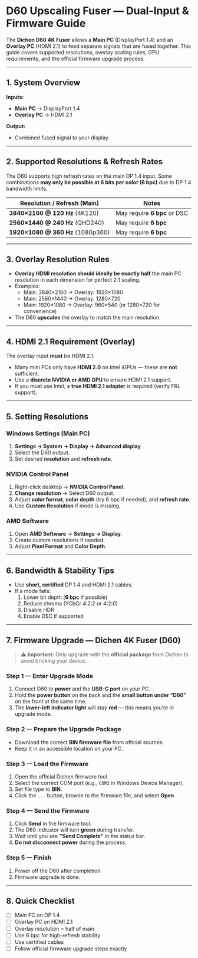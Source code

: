 # D60 Upscaling Fuser — Dual-Input & Firmware Guide

The **Dichen D60 4K Fuser** allows a **Main PC** (DisplayPort 1.4) and an **Overlay PC** (HDMI 2.1) to feed separate signals that are fused together. This guide covers supported resolutions, overlay scaling rules, GPU requirements, and the official firmware upgrade process.

---

## 1. System Overview

**Inputs:**
- **Main PC** → DisplayPort 1.4  
- **Overlay PC** → HDMI 2.1  

**Output:**  
- Combined fused signal to your display.

---

## 2. Supported Resolutions & Refresh Rates

The D60 supports high refresh rates on the main DP 1.4 input. Some combinations **may only be possible at 6 bits per color (6 bpc)** due to DP 1.4 bandwidth limits.

| Resolution / Refresh (Main)   | Notes |
|--------------------------------|-------|
| **3840×2160 @ 120 Hz** (4K120) | May require **6 bpc** or DSC |
| **2560×1440 @ 240 Hz** (QHD240)| May require **6 bpc** |
| **1920×1080 @ 360 Hz** (1080p360) | May require **6 bpc** |

---

## 3. Overlay Resolution Rules

- **Overlay HDMI resolution should ideally be exactly half** the main PC resolution in each dimension for perfect 2:1 scaling.
- Examples:
  - Main: 3840×2160 → Overlay: 1920×1080
  - Main: 2560×1440 → Overlay: 1280×720
  - Main: 1920×1080 → Overlay: 960×540 (or 1280×720 for convenience)
- The D60 **upscales** the overlay to match the main resolution.

---

## 4. HDMI 2.1 Requirement (Overlay)

The overlay input **must** be HDMI 2.1.  
- Many mini PCs only have **HDMI 2.0** on Intel iGPUs — these are **not** sufficient.
- Use a **discrete NVIDIA or AMD GPU** to ensure HDMI 2.1 support.
- If you must use Intel, a **true HDMI 2.1 adapter** is required (verify FRL support).

---

## 5. Setting Resolutions

### Windows Settings (Main PC)
1. **Settings → System → Display → Advanced display**
2. Select the D60 output.
3. Set desired **resolution** and **refresh rate**.

### NVIDIA Control Panel
1. Right-click desktop → **NVIDIA Control Panel**.
2. **Change resolution** → Select D60 output.
3. Adjust **color format**, **color depth** (try 6 bpc if needed), and **refresh rate**.
4. Use **Custom Resolution** if mode is missing.

### AMD Software
1. Open **AMD Software** → **Settings → Display**.
2. Create custom resolutions if needed.
3. Adjust **Pixel Format** and **Color Depth**.

---

## 6. Bandwidth & Stability Tips
- Use **short, certified** DP 1.4 and HDMI 2.1 cables.
- If a mode fails:
  1. Lower bit depth (**6 bpc** if possible)
  2. Reduce chroma (YCbCr 4:2:2 or 4:2:0)
  3. Disable HDR
  4. Enable DSC if supported

---

## 7. Firmware Upgrade — Dichen 4K Fuser (D60)

> ⚠️ **Important:** Only upgrade with the **official package** from Dichen to avoid bricking your device.

### Step 1 — Enter Upgrade Mode
1. Connect D60 to **power** and the **USB-C port** on your PC.
2. Hold the **power button** on the back and the **small button under “D60”** on the front at the same time.
3. The **lower-left indicator light** will stay **red** — this means you’re in upgrade mode.

### Step 2 — Prepare the Upgrade Package
- Download the correct **BIN firmware file** from official sources.
- Keep it in an accessible location on your PC.

### Step 3 — Load the Firmware
1. Open the official Dichen firmware tool.
2. Select the correct COM port (e.g., `COM3` in Windows Device Manager).
3. Set file type to **BIN**.
4. Click the `...` button, browse to the firmware file, and select **Open**.

### Step 4 — Send the Firmware
1. Click **Send** in the firmware tool.
2. The D60 indicator will turn **green** during transfer.
3. Wait until you see **"Send Complete"** in the status bar.
4. **Do not disconnect power** during the process.

### Step 5 — Finish
1. Power off the D60 after completion.
2. Firmware upgrade is done.

---

## 8. Quick Checklist
- [ ] Main PC on DP 1.4
- [ ] Overlay PC on HDMI 2.1
- [ ] Overlay resolution = half of main
- [ ] Use 6 bpc for high-refresh stability
- [ ] Use certified cables
- [ ] Follow official firmware upgrade steps exactly
